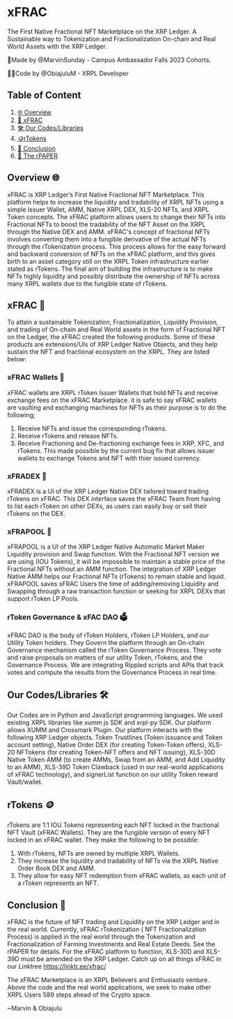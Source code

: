 # xFRAC
The First Native Fractional NFT Marketplace on the XRP Ledger.
A Sustainable way to Tokenization and Fractionalization On-chain and Real World Assets with the XRP Ledger.

📝Made by @MarvinSunday - Campus Ambassador Falls 2023 Cohorts.

🧑‍💻Code by @ObiajuluM - XRPL Developer

## Table of Content
1. [🌐 Overview](#overview)
2. [💱 xFRAC](#xfrac)
3. [🛠 Our Codes/Libraries](#our-codes/libraries)
4. [🪙rTokens](#rtokens)
5. [📝 Conclusion](#conclusion)
6. [📃 The rPAPER](https://xfrac.gitbook.io/the-rpaper-1/)
<a name="overview"></a>
## Overview 🌐
xFRAC is XRP Ledger’s First Native Fractional NFT Marketplace. This platform helps to increase the liquidity and tradability of XRPL NFTs using a simple Issuer Wallet, AMM, Native XRPL DEX, XLS-20 NFTs, and XRPL Token concepts. The xFRAC platform allows users to change their NFTs into Fractional NFTs to boost the tradability of the NFT Asset on the XRPL through the Native DEX and AMM. xFRAC's concept of fractional NFTs involves converting them into a fungible derivative of the actual NFTs through the rTokenization process. This process allows for the easy forward and backward conversion of NFTs on the xFRAC platform, and this gives birth to an asset category still on the XRPL Token infrastructure earlier stated as rTokens. The final aim of building the infrastructure is to make NFTs highly liquidity and possibly distribute the ownership of NFTs across many XRPL wallets due to the fungible state of rTokens.
<a name= "xfrac"></a>
## xFRAC 💱
To attain a sustainable Tokenization, Fractionalization, Liquidity Provision, and trading of On-chain and Real World assets in the form of Fractional NFT on the Ledger, the xFRAC created the following products. Some of these products are extensions/UIs of XRP Ledger Native Objects, and they help sustain the NFT and fractional ecosystem on the XRPL. They are listed below:
### xFRAC Wallets 👛
xFRAC wallets are XRPL rToken Issuer Wallets that hold NFTs and receive exchange fees on the xFRAC Marketplace.
it is safe to say xFRAC wallets are vaulting and exchanging machines for NFTs as their purpose is to do the following;
1. Receive NFTs and issue the corresponding rTokens.
2. Receive rTokens and release NFTs.
3. Receive Fractioning and De-fractioning exchange fees in XRP, XFC, and rTokens.
This made possible by the current bug fix that allows issuer wallets to exchange Tokens and NFT with thier issued currency.
### xFRADEX 💱
xFRADEX is a UI of the XRP Ledger Native DEX tailored toward trading rTokens on xFRAC. This DEX interface saves the xFRAC Team from having to list each rToken on other DEXs, as users can easily buy or sell their rTokens on the DEX. 
### xFRAPOOL 💱
xFRAPOOL is a UI of the XRP Ledger Native Automatic Market Maker Liquidity provision and Swap function.
With the Fractional NFT version we are using (IOU Tokens), it will be impossible to maintain a stable price of the Fractional NFTs without an AMM function. The integration of XRP Ledger Native AMM helps our Fractional NFTs (rTokens) to remain stable and liquid.
xFRAPOOL saves xFRAC Users the time of adding/removing Liquidity and Swapping through a raw transaction function or seeking for XRPL DEXs that support rToken LP Pools.
### rToken Governance & xFAC DAO 🗳️
xFRAC DAO is the body of rToken Holders, rToken LP Holders, and our Utility Token holders. They Govern the platform through an On-chain Governance mechanism called the rToken Governance Process. They vote and raise proposals on matters of our utility Token, rTokens, and the Governance Process.
We are integrating Rippled scripts and APIs that track votes and compute the results from the Governance Process in real time. 
<a name="our-codes/libraries"></a>
## Our Codes/Libraries 🛠️
Our Codes are in Python and JavaScript programming languages. We used existing XRPL libraries like xumm js SDK and xrpl-py SDK. Our platform allows XUMM and Crossmark Plugin.
Our platform interacts with the following XRP Ledger objects. Token Trustlines (Token issuance and Token account setting), Native Order DEX (for creating Token-Token offers), XLS-20 NFTokens (for creating Token-NFT offers and NFT issuing), XLS-30D Native Token AMM (to create AMMs, Swap from an AMM, and Add Liquidity to an AMM), XLS-39D Token Clawback (used in our real-world applications of xFRAC technology), and signerList function on our utility Token reward Vault/wallet.
<a name="rtokens"></a>
## rTokens 🪙
rTokens are 1:1 IOU Tokens representing each NFT locked in the fractional NFT Vault (xFRAC Wallets). They are the fungible version of every NFT locked in an xFRAC wallet. They make the following to be possible:
1. With rTokens, NFTs are owned by multiple XRPL Wallets.
2. They increase the liquidity and tradability of NFTs via the XRPL Native Order Book DEX and AMM.
3. They allow for easy NFT redemption from xFRAC wallets, as each unit of a rToken represents an NFT.
<a name="conclusion"></a>
## Conclusion 📝
xFRAC is the future of NFT trading and Liquidity on the XRP Ledger and in the real world. Currently,  xFRAC rTokenization ( NFT Fractionalization Process) is applied in the real world through the Tokenization and Fractionalization of Farming Investments and Real Estate Deeds. See the rPAPER for details.
For the xFRAC platform to function, XLS-30D and XLS-39D must be amended on the XRP Ledger.
Catch up on all things xFRAC in our Linktree https://linktr.ee/xfrac/

The xFRAC Marketplace  is an XRPL Believers and Enthusiasts venture. Above the code and the real world applications, we seek to make other XRPL Users 589 steps ahead of the Crypto space. 

~Marvin & Obiajulu 
